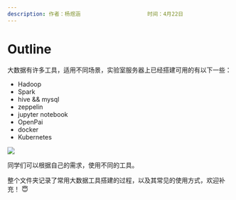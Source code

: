 ```yaml
---
description: 作者：杨煜涵                     时间：4月22日
---
```


# Outline

大数据有许多工具，适用不同场景，实验室服务器上已经搭建可用的有以下一些：

* Hadoop
* Spark
* hive && mysql
* zeppelin
* jupyter notebook
* OpenPai
* docker
* Kubernetes

![](../.gitbook/assets/image%20%2853%29.png)

同学们可以根据自己的需求，使用不同的工具。

整个文件夹记录了常用大数据工具搭建的过程，以及其常见的使用方式，欢迎补充！ 😇 

